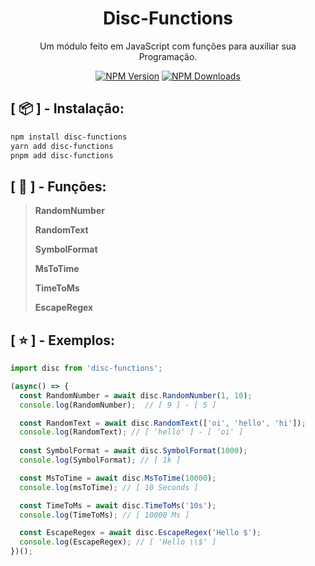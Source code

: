 <div align="center">
  <h1>Disc-Functions</h1>
  <p>Um módulo feito em JavaScript com funções para auxiliar sua Programação.</p>
  <p>
    <a href="https://www.npmjs.com/package/disc-functions"><img src="https://img.shields.io/npm/v/disc-functions?maxAge=3600" alt="NPM Version" /></a>
    <a href="https://www.npmjs.com/package/disc-functions"><img src="https://img.shields.io/npm/dt/disc-functions?maxAge=3600" alt="NPM Downloads" /></a>
  </p>
</div>

## [ 📦 ] - Instalação:

```sh
npm install disc-functions
yarn add disc-functions
pnpm add disc-functions
```

## [ 🧰 ] - Funções:

>
> **RandomNumber**
>
> **RandomText**
>
> **SymbolFormat**
>
> **MsToTime**
>
> **TimeToMs**
>
> **EscapeRegex**
>

## [ ⭐ ] - Exemplos:

```js
import disc from 'disc-functions';

(async() => {
  const RandomNumber = await disc.RandomNumber(1, 10);
  console.log(RandomNumber);  // [ 9 ] - [ 5 ]

  const RandomText = await disc.RandomText(['oi', 'hello', 'hi']);
  console.log(RandomText); // [ 'hello' ] - [ 'oi' ]
  
  const SymbolFormat = await disc.SymbolFormat(1000);
  console.log(SymbolFormat); // [ 1k ]

  const MsToTime = await disc.MsToTime(10000);
  console.log(msToTime); // [ 10 Seconds ]

  const TimeToMs = await disc.TimeToMs('10s');
  console.log(TimeToMs); // [ 10000 Ms ]

  const EscapeRegex = await disc.EscapeRegex('Hello $');
  console.log(EscapeRegex); // [ 'Hello \\$' ]
})();
```
